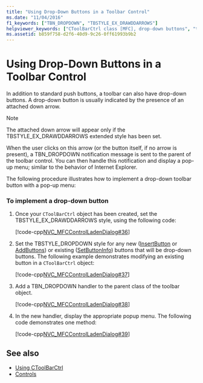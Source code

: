 ```yaml
---
title: "Using Drop-Down Buttons in a Toolbar Control"
ms.date: "11/04/2016"
f1_keywords: ["TBN_DROPDOWN", "TBSTYLE_EX_DRAWDDARROWS"]
helpviewer_keywords: ["CToolBarCtrl class [MFC], drop-down buttons", "toolbars [MFC], drop-down buttons", "drop-down buttons in toolbars", "TBSTYLE_EX_DRAWDDARROWS", "TBN_DROPDOWN notification [MFC]"]
ms.assetid: b859f758-d2f6-40d9-9c26-0ff61993b9b2
---
```

# Using Drop-Down Buttons in a Toolbar Control

In addition to standard push buttons, a toolbar can also have drop-down buttons. A drop-down button is usually indicated by the presence of an attached down arrow.

> [!NOTE]
>  The attached down arrow will appear only if the TBSTYLE_EX_DRAWDDARROWS extended style has been set.

When the user clicks on this arrow (or the button itself, if no arrow is present), a TBN_DROPDOWN notification message is sent to the parent of the toolbar control. You can then handle this notification and display a pop-up menu; similar to the behavior of Internet Explorer.

The following procedure illustrates how to implement a drop-down toolbar button with a pop-up menu:

### To implement a drop-down button

1. Once your `CToolBarCtrl` object has been created, set the TBSTYLE_EX_DRAWDDARROWS style, using the following code:

   [!code-cpp[NVC_MFCControlLadenDialog#36](../mfc/codesnippet/cpp/using-drop-down-buttons-in-a-toolbar-control_1.cpp)]

1. Set the TBSTYLE_DROPDOWN style for any new ([InsertButton](../mfc/reference/ctoolbarctrl-class.md#insertbutton) or [AddButtons](../mfc/reference/ctoolbarctrl-class.md#addbuttons)) or existing ([SetButtonInfo](../mfc/reference/ctoolbarctrl-class.md#setbuttoninfo)) buttons that will be drop-down buttons. The following example demonstrates modifying an existing button in a `CToolBarCtrl` object:

   [!code-cpp[NVC_MFCControlLadenDialog#37](../mfc/codesnippet/cpp/using-drop-down-buttons-in-a-toolbar-control_2.cpp)]

1. Add a TBN_DROPDOWN handler to the parent class of the toolbar object.

   [!code-cpp[NVC_MFCControlLadenDialog#38](../mfc/codesnippet/cpp/using-drop-down-buttons-in-a-toolbar-control_3.cpp)]

1. In the new handler, display the appropriate popup menu. The following code demonstrates one method:

   [!code-cpp[NVC_MFCControlLadenDialog#39](../mfc/codesnippet/cpp/using-drop-down-buttons-in-a-toolbar-control_4.cpp)]

## See also

- [Using CToolBarCtrl](../mfc/using-ctoolbarctrl.md)
- [Controls](../mfc/controls-mfc.md)

